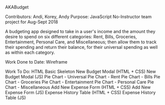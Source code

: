 AKABudget

Contributors: Andi, Korey, Andy
Purpose: JavaScript No-Instructor team project for Aug-Sept 2018

A budgeting app designed to take in a user's income and the amount they desire to spend on six different categories: Rent, Bills, Groceries, Entertainment, Personal Care, and Miscellaneous; then allow them to track their spending and return their balance, for their universal spending as well as within each category.

Work Done to Date:
Wireframe

Work To Do:
HTML Basic Skeleton
New Budget Modal (HTML + CSS)
New Budget Modal (JS)
Pie Chart - Universal
Pie Chart - Rent
Pie Chart - Bills
Pie Chart - Groceries
Pie Chart - Entertainment
Pie Chart - Personal Care
Pie Chart - Miscellaneous
Add New Expense Form (HTML + CSS)
Add New Expense Form (JS)
Expense History Table (HTML + CSS)
Expense History Table (JS)
